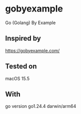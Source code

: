 # gobyexample
Go (Golang) By Example

## Inspired by
https://gobyexample.com/

## Tested on
macOS 15.5

## With
go version go1.24.4 darwin/arm64
